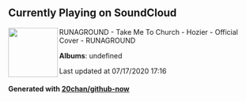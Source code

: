 ## Currently Playing on SoundCloud

[<img align="left" width="100" src="https://i1.sndcdn.com/artworks-000096323607-kvmm5m-t120x120.jpg">](https://soundcloud.com/runagroundmusic/take-me-to-church-hozier-official-cover-runaground)

RUNAGROUND - Take Me To Church - Hozier - Official Cover - RUNAGROUND

**Albums**: undefined

Last updated at 07/17/2020 17:16

#### Generated with [20chan/github-now](https://github.com/20chan/github-now)


<!--
**20chan/20chan** is a ✨ _special_ ✨ repository because its `README.md` (this file) appears on your GitHub profile.

Here are some ideas to get you started:

- 🔭 I’m currently working on ...
- 🌱 I’m currently learning ...
- 👯 I’m looking to collaborate on ...
- 🤔 I’m looking for help with ...
- 💬 Ask me about ...
- 📫 How to reach me: ...
- 😄 Pronouns: ...
- ⚡ Fun fact: ...
-->
